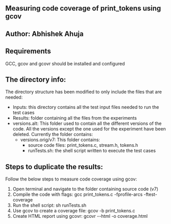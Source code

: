 ## Measuring code coverage of print_tokens using gcov
## Author: Abhishek Ahuja

## Requirements
GCC, gcov and gcovr should be installed and configured

## The directory info:
The directory structure has been modified to only include the files that are needed:
* Inputs: this directory contains all the test input files needed to run the test cases
* Results: folder containing all the files from the experiments
* versions.alt: This folder used to contain all the different versions of the code. All the versions except the one used for the experiment have been deleted. Currently the folder contains:
    + versions.orig/v7: This folder contains:
        - source code files: print_tokens.c, stream.h, tokens.h
        - runTests.sh: the shell script written to execute the test cases

## Steps to duplicate the results:
Follow the below steps to measure code coverage using gcov:
1. Open terminal and navigate to the folder containing source code (v7)
2. Compile the code with flags: gcc print_tokens.c -fprofile-arcs -ftest-coverage
3. Run the shell script: sh runTests.sh
4. Use gcov to create a coverage file: gcov -b print_tokens.c
5. Create HTML report using gcovr: gcovr --html -o coverage.html